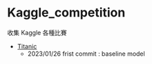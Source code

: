 # Kaggle_competition
收集 Kaggle 各種比賽

- [Titanic](https://github.com/karenkao/Kaggle_competition/tree/main/Titanic)
  - 2023/01/26 frist commit : baseline model
